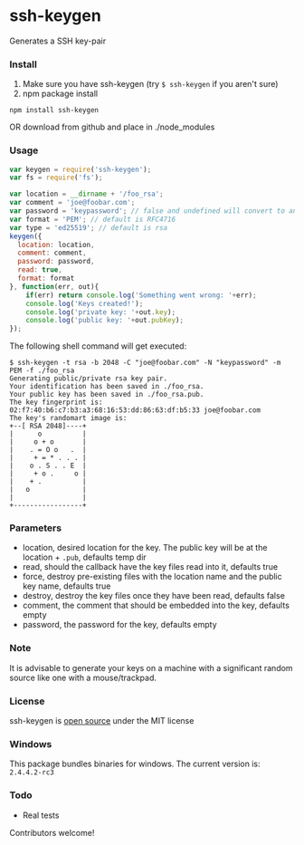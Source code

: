 ssh-keygen
==========

Generates a SSH key-pair

### Install
1. Make sure you have ssh-keygen (try `$ ssh-keygen` if you aren't sure)
2. npm package install

```
npm install ssh-keygen
```
OR download from github and place in ./node_modules

### Usage



```js
var keygen = require('ssh-keygen');
var fs = require('fs');

var location = __dirname + '/foo_rsa';
var comment = 'joe@foobar.com';
var password = 'keypassword'; // false and undefined will convert to an empty pw
var format = 'PEM'; // default is RFC4716
var type = 'ed25519'; // default is rsa
keygen({
  location: location,
  comment: comment,
  password: password,
  read: true,
  format: format
}, function(err, out){
	if(err) return console.log('Something went wrong: '+err);
	console.log('Keys created!');
	console.log('private key: '+out.key);
	console.log('public key: '+out.pubKey);
});

```

The following shell command will get executed:

```
$ ssh-keygen -t rsa -b 2048 -C "joe@foobar.com" -N "keypassword" -m PEM -f ./foo_rsa
Generating public/private rsa key pair.
Your identification has been saved in ./foo_rsa.
Your public key has been saved in ./foo_rsa.pub.
The key fingerprint is:
02:f7:40:b6:c7:b3:a3:68:16:53:dd:86:63:df:b5:33 joe@foobar.com
The key's randomart image is:
+--[ RSA 2048]----+
|      o          |
|     o + o       |
|    . = O o   .  |
|     + = * . . . |
|    o . S . . E  |
|     + o .     o |
|    + .          |
|   o             |
|                 |
+-----------------+
```

### Parameters

* location, desired location for the key. The public key will be at the location + `.pub`, defaults temp dir
* read, should the callback have the key files read into it, defaults true
* force, destroy pre-existing files with the location name and the public key name, defaults true
* destroy, destroy the key files once they have been read, defaults false
* comment, the comment that should be embedded into the key, defaults empty
* password, the password for the key, defaults empty

### Note

It is advisable to generate your keys on a machine with a significant random source like one with a mouse/trackpad.

### License

ssh-keygen is [open source](https://github.com/ericvicenti/ssh-keygen/blob/master/LICENSE.md) under the MIT license

### Windows

This package bundles binaries for windows. The current version is: `2.4.4.2-rc3`

### Todo

* Real tests

Contributors welcome!

